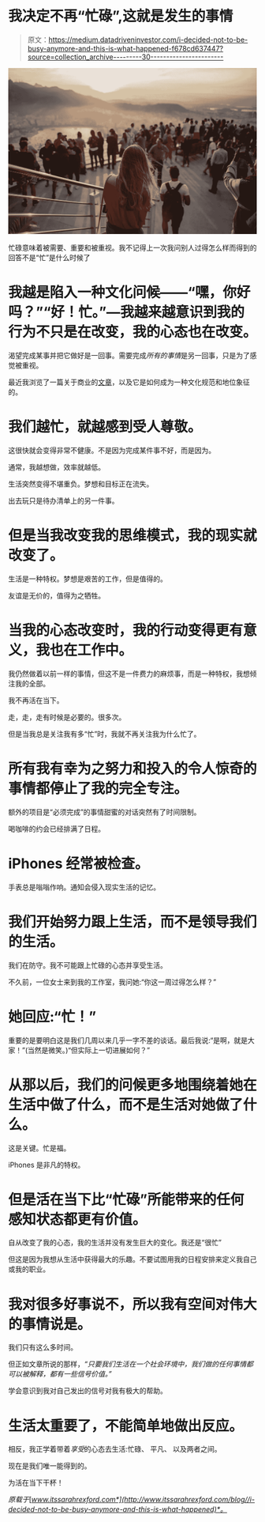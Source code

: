 # 我决定不再“忙碌”,这就是发生的事情

> 原文：<https://medium.datadriveninvestor.com/i-decided-not-to-be-busy-anymore-and-this-is-what-happened-f678cd637447?source=collection_archive---------30----------------------->

![](img/3875fc8afc43c187ee1619afbe48c412.png)

忙碌意味着被需要、重要和被重视。我不记得上一次我问别人过得怎么样而得到的回答不是“忙”是什么时候了

# 我越是陷入一种文化问候——“嘿，你好吗？”“好！忙。”—我越来越意识到我的行为不只是在改变，我的心态也在改变。

渴望完成某事并把它做好是一回事。需要完成*所有的事情*是另一回事，只是为了感觉被重视。

最近我浏览了一篇关于商业的[文章](https://www.theatlantic.com/business/archive/2017/03/busyness-status-symbol/518178/?utm_source=fbb&fbclid=IwAR3w9ZVlJqc86iD1pVAmuvwDPMV7crRJkOXKq14nh5L2XECcAHiXNKJc7ug)，以及它是如何成为一种文化规范和地位象征的。

# 我们越忙，就越感到受人尊敬。

这很快就会变得非常不健康。不是因为完成某件事不好，而是因为。

通常，我越想做，效率就越低。

生活突然变得不堪重负。梦想和目标正在流失。

出去玩只是待办清单上的另一件事。

# 但是当我改变我的思维模式，我的现实就改变了。

生活是一种特权。梦想是艰苦的工作，但是值得的。

友谊是无价的，值得为之牺牲。

# 当我的心态改变时，我的行动变得更有意义，我也在工作中。

我仍然做着以前一样的事情，但这不是一件费力的麻烦事，而是一种特权，我想倾注我的全部。

我不再活在当下。

走，走，走有时候是必要的。很多次。

但是当我总是关注我有多“忙”时，我就不再关注我为什么忙了。

# 所有我有幸为之努力和投入的令人惊奇的事情都停止了我的完全专注。

额外的项目是“必须完成”的事情甜蜜的对话突然有了时间限制。

喝咖啡的约会已经排满了日程。

# iPhones 经常被检查。

手表总是嗡嗡作响。通知会侵入现实生活的记忆。

# 我们开始努力跟上生活，而不是领导我们的生活。

我们在防守。我不可能跟上忙碌的心态并享受生活。

不久前，一位女士来到我的工作室，我问她:“你这一周过得怎么样？”

# 她回应:“忙！”

重要的是要明白这是我们几周以来几乎一字不差的谈话。最后我说:“是啊，就是大家！”(当然是微笑。)“但实际上一切进展如何？”

# 从那以后，我们的问候更多地围绕着她在生活中做了什么，而不是生活对她做了什么。

这是关键。忙是福。

iPhones 是非凡的特权。

# 但是活在当下比“忙碌”所能带来的任何感知状态都更有价值。

自从改变了我的心态，我的生活并没有发生巨大的变化。我还是“很忙”

但这是因为我想从生活中获得最大的乐趣。不要试图用我的日程安排来定义我自己或我的职业。

# 我对很多好事说不，所以我有空间对伟大的事情说是。

我们只有这么多时间。

但正如文章所说的那样，*“只要我们生活在一个社会环境中，我们做的任何事情都可以被解释，都有一些信号价值。”*

学会意识到我对自己发出的信号对我有极大的帮助。

# 生活太重要了，不能简单地做出反应。

相反，我正学着带着*享受*的心态去生活:忙碌、
平凡、
以及两者之间。

现在是我们唯一能得到的。

为活在当下干杯！

*原载于*[*www.itssarahrexford.com*](http://www.itssarahrexford.com/blog//i-decided-not-to-be-busy-anymore-and-this-is-what-happened)*。*